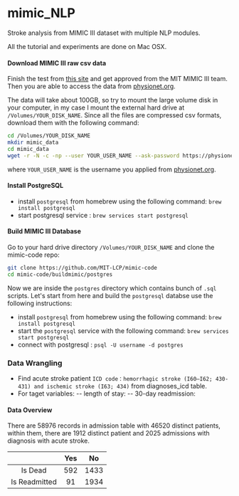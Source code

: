 # mimic_NLP
Stroke analysis from MIMIC III dataset with multiple NLP modules.

All the tutorial and experiments are done on Mac OSX.

#### Download MIMIC III raw csv data

Finish the test from [this site](https://mimic.physionet.org/gettingstarted/access/) and get approved from the MIT MIMIC III team. Then you are able to access the data from [physionet.org](https://physionet.org/content/mimiciii/1.4/).

The data will take about 100GB, so try to mount the large volume disk in your computer, in my case I mount the external hard drive at `/Volumes/YOUR_DISK_NAME`. Since all the files are compressed csv formats, download them with the following command:

```sh
cd /Volumes/YOUR_DISK_NAME
mkdir mimic_data
cd mimic_data
wget -r -N -c -np --user YOUR_USER_NAME --ask-password https://physionet.org/files/mimiciii/1.4/
```

where `YOUR_USER_NAME` is the username you applied from [physionet.org](https://physionet.org/content/mimiciii/1.4/).

#### Install PostgreSQL
 - install `postgresql` from homebrew using the following command: `brew install postgresql`
 - start postgresql service : `brew services start postgresql`
 
#### Build MIMIC III Database

Go to your hard drive directory `/Volumes/YOUR_DISK_NAME` and clone the mimic-code repo:

```sh
git clone https://github.com/MIT-LCP/mimic-code
cd mimic-code/buildmimic/postgres
```

Now we are inside the `postgres` directory which contains bunch of `.sql` scripts. Let's start from here and build the `postgresql` databse use the following instructions: 

 - install `postgresql` from homebrew using the following command: `brew install postgresql`
 - start the `postgresql` service with the following command: `brew services start postgresql`
 - connect with postgresql : `psql -U username -d postgres`

### Data Wrangling
 - Find acute stroke patient `ICD code：hemorrhagic stroke (I60–I62; 430-431) and ischemic stroke (I63; 434)` from diagnoses_icd table.
 - For taget variables:
 -- length of stay:
 -- 30-day readmission:
 
 #### Data Overview
 There are 58976 records in admission table with 46520 distinct	patients, within them, there are 1912 distinct patient and 2025	admissions with diagnosis with acute stroke. 

|               | Yes |  No  |
|:-------------:|:---:|:----:|
|    Is Dead    | 592 | 1433 |
| Is Readmitted |  91 | 1934 |
